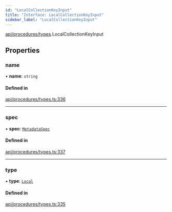 ```yaml
---
id: "LocalCollectionKeyInput"
title: "Interface: LocalCollectionKeyInput"
sidebar_label: "LocalCollectionKeyInput"
---
```


[api/procedures/types](../../../../../modules/API/Procedures/Types/Types.md).LocalCollectionKeyInput

## Properties

### name

• **name**: `string`

#### Defined in

[api/procedures/types.ts:336](https://github.com/PolymeshAssociation/polymesh-sdk/blob/de58d40fd/src/api/procedures/types.ts#L336)

___

### spec

• **spec**: [`MetadataSpec`](../../../Entities/MetadataEntry/Types/MetadataSpec/MetadataSpec.md)

#### Defined in

[api/procedures/types.ts:337](https://github.com/PolymeshAssociation/polymesh-sdk/blob/de58d40fd/src/api/procedures/types.ts#L337)

___

### type

• **type**: [`Local`](../../../../../enums/API/Entities/MetadataEntry/Types/MetadataType/MetadataType.md#local)

#### Defined in

[api/procedures/types.ts:335](https://github.com/PolymeshAssociation/polymesh-sdk/blob/de58d40fd/src/api/procedures/types.ts#L335)
